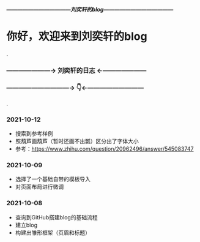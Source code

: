 
##### ————————————刘奕轩的blog—————————————
#   你好，欢迎来到刘奕轩的blog
.
### ———————→ 刘奕轩的日志 ←———————
### ——————————→ 👇←—————————
.

### 2021-10-12
 - 搜索到参考样例
 - 照葫芦画葫芦（暂时还画不出瓢）区分出了字体大小
 - 参考：https://www.zhihu.com/question/20962496/answer/545083747


### 2021-10-09
 - 选择了一个基础自带的模板导入
 - 对页面布局进行微调


### 2021-10-08
 - 查询到GitHub搭建blog的基础流程
 - 建立blog
 - 构建出雏形框架（页眉和标题）
